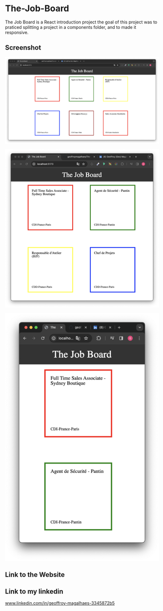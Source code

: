 # The-Job-Board

The Job Board is a React introduction project the goal of this project was to praticed splitting a project in a components folder, and to made it responsive.

## Screenshot

![laptop](./src/assets/img/Capture%20d’écran%202024-03-23%20à%2013.21.16.png)

![tablet](./src/assets/img/Capture%20d’écran%202024-03-23%20à%2013.21.36.png)

![smartphone](./src/assets/img/Capture%20d’écran%202024-03-23%20à%2013.21.52.png)

## Link to the Website

## Link to my linkedin

www.linkedin.com/in/geoffroy-magalhaes-3345872b5
